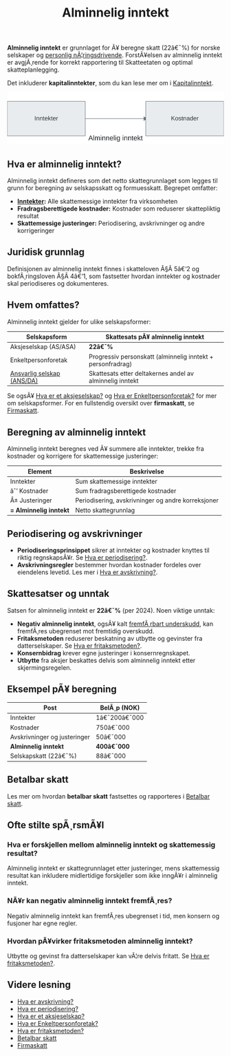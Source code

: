 ﻿---
title: "Alminnelig inntekt"
meta_title: "Alminnelig inntekt"
meta_description: '**Alminnelig inntekt** er grunnlaget for Ã¥ beregne skatt (22â€¯%) for norske selskaper og [personlig nÃ¦ringsdrivende](/blogs/regnskap/naeringsinntekt NÃ¦ring...'
slug: alminnelig-inntekt
type: blog
layout: pages/single
---

**Alminnelig inntekt** er grunnlaget for Ã¥ beregne skatt (22â€¯%) for norske selskaper og [personlig nÃ¦ringsdrivende](/blogs/regnskap/naeringsinntekt "NÃ¦ringsinntekt â€“ Komplett guide til nÃ¦ringsinntekt for selvstendig nÃ¦ringsdrivende"). ForstÃ¥elsen av alminnelig inntekt er avgjÃ¸rende for korrekt rapportering til Skatteetaten og optimal skatteplanlegging.
 
Det inkluderer **kapitalinntekter**, som du kan lese mer om i [Kapitalinntekt](/blogs/regnskap/kapitalinntekt "Kapitalinntekt â€“ InnfÃ¸ring i renter, utbytte, leieinntekter og kapitalgevinster i norsk regnskap").

![Alminnelig inntekt Oversikt](alminnelig-inntekt-oversikt.svg)

## Hva er alminnelig inntekt?

Alminnelig inntekt defineres som det netto skattegrunnlaget som legges til grunn for beregning av selskapsskatt og formuesskatt. Begrepet omfatter:

* **[Inntekter](/blogs/regnskap/hva-er-inntekter "Hva er Inntekter? Komplett Guide til Inntektstyper og RegnskapsfÃ¸ring"):** Alle skattemessige inntekter fra virksomheten
* **Fradragsberettigede kostnader:** Kostnader som reduserer skattepliktig resultat
* **Skattemessige justeringer:** Periodisering, avskrivninger og andre korrigeringer

## Juridisk grunnlag

Definisjonen av alminnelig inntekt finnes i skatteloven Â§Â 5â€‘2 og bokfÃ¸ringsloven Â§Â 4â€‘1, som fastsetter hvordan inntekter og kostnader skal periodiseres og dokumenteres.

## Hvem omfattes?

Alminnelig inntekt gjelder for ulike selskapsformer:

| Selskapsform              | Skattesats pÃ¥ alminnelig inntekt                                |
|---------------------------|-----------------------------------------------------------------|
| Aksjeselskap (AS/ASA)     | **22â€¯%**                                                        |
| Enkeltpersonforetak       | Progressiv personskatt (alminnelig inntekt + personfradrag)     |
| [Ansvarlig selskap (ANS/DA)](/blogs/regnskap/ansvarlig-selskap "Ansvarlig Selskap (ANS): Komplett Guide til Norsk Regnskap og Ansvarsstruktur") | Skattesats etter deltakernes andel av alminnelig inntekt        |

Se ogsÃ¥ [Hva er et aksjeselskap?](/blogs/regnskap/hva-er-et-aksjeselskap "Hva er et Aksjeselskap?") og [Hva er Enkeltpersonforetak?](/blogs/regnskap/hva-er-enkeltpersonforetak "Hva er Enkeltpersonforetak?") for mer om selskapsformer.
For en fullstendig oversikt over **firmaskatt**, se [Firmaskatt](/blogs/regnskap/firmaskatt "Firmaskatt â€“ Komplett guide til skatteregler for selskaper").

## Beregning av alminnelig inntekt

Alminnelig inntekt beregnes ved Ã¥ summere alle inntekter, trekke fra kostnader og korrigere for skattemessige justeringer:

| Element               | Beskrivelse                                       |
|-----------------------|---------------------------------------------------|
| Inntekter             | Sum skattemessige inntekter                       |
| âˆ’ Kostnader           | Sum fradragsberettigede kostnader                 |
| Â± Justeringer         | Periodisering, avskrivninger og andre korreksjoner |
| **= Alminnelig inntekt** | Netto skattegrunnlag                              |

## Periodisering og avskrivninger

* **Periodiseringsprinsippet** sikrer at inntekter og kostnader knyttes til riktig regnskapsÃ¥r. Se [Hva er periodisering?](/blogs/regnskap/hva-er-periodisering "Hva er Periodisering?").
* **Avskrivningsregler** bestemmer hvordan kostnader fordeles over eiendelens levetid. Les mer i [Hva er avskrivning?](/blogs/regnskap/hva-er-avskrivning "Hva er Avskrivning?").

## Skattesatser og unntak

Satsen for alminnelig inntekt er **22â€¯%** (per 2024). Noen viktige unntak:

* **Negativ alminnelig inntekt**, ogsÃ¥ kalt [fremfÃ¸rbart underskudd](/blogs/regnskap/fremforbart-underskudd "FremfÃ¸rbart underskudd: Komplett guide til hÃ¥ndtering av underskudd i regnskap og skatt"), kan fremfÃ¸res ubegrenset mot fremtidig overskudd.
* **Fritaksmetoden** reduserer beskatning av utbytte og gevinster fra datterselskaper. Se [Hva er fritaksmetoden?](/blogs/regnskap/hva-er-fritaksmetoden "Hva er Fritaksmetoden? Komplett guide til skattefritak for utbytte").
* **Konsernbidrag** krever egne justeringer i konsernregnskapet.
* **Utbytte** fra aksjer beskattes delvis som alminnelig inntekt etter skjermingsregelen.

## Eksempel pÃ¥ beregning

| Post                         | BelÃ¸p (NOK)  |
|------------------------------|--------------|
| Inntekter                    | 1â€¯200â€¯000    |
| Kostnader                    |   750â€¯000    |
| Avskrivninger og justeringer |    50â€¯000    |
| **Alminnelig inntekt**           | **400â€¯000**  |
| Selskapskatt (22â€¯%)          |    88â€¯000    |

## Betalbar skatt

Les mer om hvordan **betalbar skatt** fastsettes og rapporteres i [Betalbar skatt](/blogs/regnskap/betalbar-skatt "Betalbar skatt â€“ Komplett guide til beregning og hÃ¥ndtering").

## Ofte stilte spÃ¸rsmÃ¥l

### Hva er forskjellen mellom alminnelig inntekt og skattemessig resultat?

Alminnelig inntekt er skattegrunnlaget etter justeringer, mens skattemessig resultat kan inkludere midlertidige forskjeller som ikke inngÃ¥r i alminnelig inntekt.

### NÃ¥r kan negativ alminnelig inntekt fremfÃ¸res?

Negativ alminnelig inntekt kan fremfÃ¸res ubegrenset i tid, men konsern og fusjoner har egne regler.

### Hvordan pÃ¥virker fritaksmetoden alminnelig inntekt?

Utbytte og gevinst fra datterselskaper kan vÃ¦re delvis fritatt. Se [Hva er fritaksmetoden?](/blogs/regnskap/hva-er-fritaksmetoden "Hva er Fritaksmetoden? Komplett guide til skattefritak for utbytte").

## Videre lesning

* [Hva er avskrivning?](/blogs/regnskap/hva-er-avskrivning "Hva er Avskrivning?")
* [Hva er periodisering?](/blogs/regnskap/hva-er-periodisering "Hva er Periodisering?")
* [Hva er et aksjeselskap?](/blogs/regnskap/hva-er-et-aksjeselskap "Hva er et Aksjeselskap?")
* [Hva er Enkeltpersonforetak?](/blogs/regnskap/hva-er-enkeltpersonforetak "Hva er Enkeltpersonforetak?")
* [Hva er fritaksmetoden?](/blogs/regnskap/hva-er-fritaksmetoden "Hva er Fritaksmetoden? Komplett guide til skattefritak for utbytte")
* [Betalbar skatt](/blogs/regnskap/betalbar-skatt "Betalbar skatt â€“ Komplett guide til beregning og hÃ¥ndtering")
* [Firmaskatt](/blogs/regnskap/firmaskatt "Firmaskatt â€“ Komplett guide til skatteregler for selskaper")
